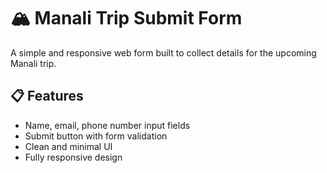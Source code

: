 # 🏔️ Manali Trip Submit Form

A simple and responsive web form built to collect details for the upcoming Manali trip.

## 📋 Features

- Name, email, phone number input fields
- Submit button with form validation
- Clean and minimal UI
- Fully responsive design


